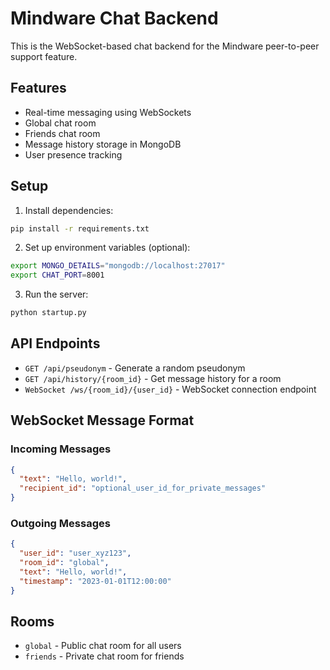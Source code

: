 # Mindware Chat Backend

This is the WebSocket-based chat backend for the Mindware peer-to-peer support feature.

## Features
- Real-time messaging using WebSockets
- Global chat room
- Friends chat room
- Message history storage in MongoDB
- User presence tracking

## Setup

1. Install dependencies:
```bash
pip install -r requirements.txt
```

2. Set up environment variables (optional):
```bash
export MONGO_DETAILS="mongodb://localhost:27017"
export CHAT_PORT=8001
```

3. Run the server:
```bash
python startup.py
```

## API Endpoints

- `GET /api/pseudonym` - Generate a random pseudonym
- `GET /api/history/{room_id}` - Get message history for a room
- `WebSocket /ws/{room_id}/{user_id}` - WebSocket connection endpoint

## WebSocket Message Format

### Incoming Messages
```json
{
  "text": "Hello, world!",
  "recipient_id": "optional_user_id_for_private_messages"
}
```

### Outgoing Messages
```json
{
  "user_id": "user_xyz123",
  "room_id": "global",
  "text": "Hello, world!",
  "timestamp": "2023-01-01T12:00:00"
}
```

## Rooms
- `global` - Public chat room for all users
- `friends` - Private chat room for friends